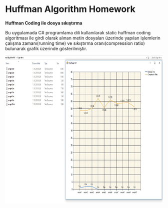 # Huffman Algorithm Homework
<strong>Huffman Coding ile dosya sıkıştırma</strong>


Bu uygulamada C# programlama dili kullanılarak static huffman coding algoritması ile
girdi olarak alınan metin dosyaları üzerinde yapılan işlemlerin çalışma zamanı(running time)
ve sıkıştırma oranı(compression ratio) bulunarak grafik üzerinde gösterilmiştir.

<img src="ekrangoruntusu.jpg" width="930" height="475" />

